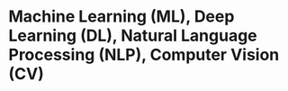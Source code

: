 # Machine Learning (ML), Deep Learning (DL), Natural Language Processing (NLP), Computer Vision (CV)
